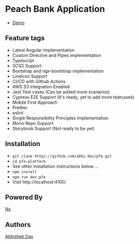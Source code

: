 # Peach Bank Application

- [Demo](http://pfe-dashboard.s3-website.us-east-2.amazonaws.com)

## Feature tags

- Latest Angular implementation
- Custom Directive and Pipes implementation
- Typescript
- SCSS Support
- Bootstrap and ngx-bootstrap implementation
- LineIcon Support
- CI/CD with Github Actions
- AWS S3 Integration Enabled
- Jest Test cases (Can be added more scenarios)
- Cypress E2E Support (It's ready, yet to add more testcases)
- Mobile First Approach
- Prettier
- eslint
- Single Responsibility Principles Implementation
- Mono Repo Support
- Storybook Support (Not ready to be yet)

## Installation

- `git clone https://github.com/abhi-das/pfe.git`
- `cd pfe-platform`
- See other installation instructions below ...
- `npm install`
- `npm run dev-pfe`
- Visit http://localhost:4100/

## Powered By

[Nx](https://nx.dev).

## Authors

[Abhishek Das](https://github.com/abhi-das)
